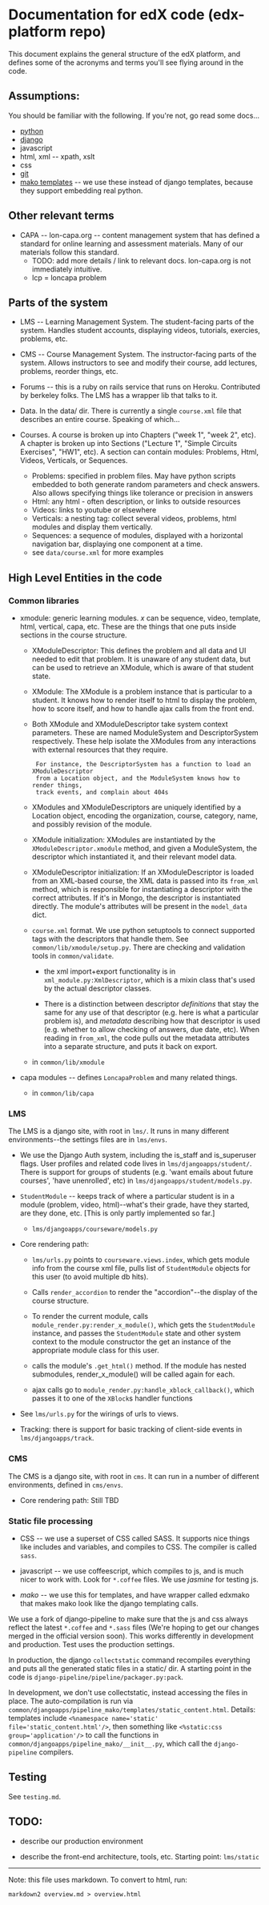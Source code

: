 # Documentation for edX code (edx-platform repo)

This document explains the general structure of the edX platform, and defines some of the acronyms and terms you'll see flying around in the code.

## Assumptions:

You should be familiar with the following.  If you're not, go read some docs...

 - [python](http://docs.python.org)
 - [django](http://docs.djangoproject.com)
 - javascript
 - html, xml -- xpath, xslt
 - css
 - [git](http://git-scm.com/documentation)
 - [mako templates](http://www.makotemplates.org/docs) -- we use these instead of django templates, because they support embedding real python.

## Other relevant terms

 - CAPA -- lon-capa.org -- content management system that has defined a standard for online learning and assessment materials.  Many of our materials follow this standard.
    - TODO: add more details / link to relevant docs.  lon-capa.org is not immediately intuitive.
    - lcp = loncapa problem


## Parts of the system

  - LMS -- Learning Management System.   The student-facing parts of the system.  Handles student accounts, displaying videos, tutorials, exercies, problems, etc.

  - CMS -- Course Management System.  The instructor-facing parts of the system.  Allows instructors to see and modify their course, add lectures, problems, reorder things, etc.

  - Forums -- this is a ruby on rails service that runs on Heroku.  Contributed by berkeley folks.  The LMS has a wrapper lib that talks to it.

  - Data.  In the data/ dir.  There is currently a single `course.xml` file that describes an entire course.  Speaking of which...

  - Courses.  A course is broken up into Chapters ("week 1", "week 2", etc).  A chapter is broken up into Sections ("Lecture 1", "Simple Circuits Exercises", "HW1", etc).  A section can contain modules: Problems, Html, Videos, Verticals, or Sequences.
     - Problems: specified in problem files.  May have python scripts embedded to both generate random parameters and check answers.  Also allows specifying things like tolerance or precision in answers
     - Html: any html - often description, or links to outside resources
     - Videos: links to youtube or elsewhere
     - Verticals: a nesting tag: collect several videos, problems, html modules and display them vertically.
     - Sequences: a sequence of modules, displayed with a horizontal navigation bar, displaying one component at a time.
     - see `data/course.xml` for more examples


## High Level Entities in the code

### Common libraries

- xmodule: generic learning modules. *x* can be sequence, video, template, html,
           vertical, capa, etc.  These are the things that one puts inside sections
           in the course structure.

    - XModuleDescriptor: This defines the problem and all data and UI needed to edit
           that problem. It is unaware of any student data, but can be used to retrieve
           an XModule, which is aware of that student state.

    - XModule: The XModule is a problem instance that is particular to a student. It knows
           how to render itself to html to display the problem, how to score itself,
           and how to handle ajax calls from the front end.

    - Both XModule and XModuleDescriptor take system context parameters. These are named
           ModuleSystem and DescriptorSystem respectively. These help isolate the XModules
           from any interactions with external resources that they require.

           For instance, the DescriptorSystem has a function to load an XModuleDescriptor
           from a Location object, and the ModuleSystem knows how to render things,
           track events, and complain about 404s

    - XModules and XModuleDescriptors are uniquely identified by a Location object, encoding the organization, course, category, name, and possibly revision of the module.

    - XModule initialization: XModules are instantiated by the `XModuleDescriptor.xmodule` method, and given a ModuleSystem, the descriptor which instantiated it, and their relevant model data.

    - XModuleDescriptor initialization: If an XModuleDescriptor is loaded from an XML-based course, the XML data is passed into its `from_xml` method, which is responsible for instantiating a descriptor with the correct attributes. If it's in Mongo, the descriptor is instantiated directly. The module's attributes will be present in the `model_data` dict.

    - `course.xml` format.  We use python setuptools to connect supported tags with the descriptors that handle them.  See `common/lib/xmodule/setup.py`.  There are checking and validation tools in `common/validate`.

         - the xml import+export functionality is in `xml_module.py:XmlDescriptor`, which is a mixin class that's used by the actual descriptor classes.

         - There is a distinction between descriptor _definitions_ that stay the same for any use of that descriptor (e.g. here is what a particular problem is), and _metadata_ describing how that descriptor is used (e.g. whether to allow checking of answers, due date, etc).  When reading in `from_xml`, the code pulls out the metadata attributes into a separate structure, and puts it back on export.

    - in `common/lib/xmodule`

- capa modules -- defines `LoncapaProblem` and many related things.
    - in `common/lib/capa`

### LMS

The LMS is a django site, with root in `lms/`.  It runs in many different environments--the settings files are in `lms/envs`.

- We use the Django Auth system, including the is_staff and is_superuser flags.  User profiles and related code lives in `lms/djangoapps/student/`.   There is support for groups of students (e.g. 'want emails about future courses', 'have unenrolled', etc) in `lms/djangoapps/student/models.py`.

- `StudentModule` -- keeps track of where a particular student is in a module (problem, video, html)--what's their grade, have they started, are they done, etc.  [This is only partly implemented so far.]
    - `lms/djangoapps/courseware/models.py`

- Core rendering path:
  - `lms/urls.py` points to `courseware.views.index`, which gets module info from the course xml file, pulls list of `StudentModule` objects for this user (to avoid multiple db hits).

  - Calls `render_accordion` to render the "accordion"--the display of the course structure.

  - To render the current module, calls `module_render.py:render_x_module()`, which gets the `StudentModule` instance, and passes the `StudentModule` state and other system context to the module constructor the get an instance of the appropriate module class for this user.

  - calls the module's `.get_html()` method.  If the module has nested submodules, render_x_module() will be called again for each.

  - ajax calls go to `module_render.py:handle_xblock_callback()`, which passes it to one of the `XBlock`s handler functions

- See `lms/urls.py` for the wirings of urls to views.

- Tracking: there is support for basic tracking of client-side events in `lms/djangoapps/track`.

### CMS

The CMS is a django site, with root in `cms`. It can run in a number of different
environments, defined in `cms/envs`.

- Core rendering path: Still TBD

### Static file processing

- CSS -- we use a superset of CSS called SASS.  It supports nice things like includes and variables, and compiles to CSS.  The compiler is called `sass`.

- javascript -- we use coffeescript, which compiles to js, and is much nicer to work with.  Look for `*.coffee` files.  We use _jasmine_ for testing js.

- _mako_  -- we use this for templates, and have wrapper called edxmako that makes mako look like the django templating calls.

We use a fork of django-pipeline to make sure that the js and css always reflect the latest `*.coffee` and `*.sass` files (We're hoping to get our changes merged in the official version soon).  This works differently in development and production.  Test uses the production settings.

In production, the django `collectstatic` command recompiles everything and puts all the generated static files in a static/ dir.  A starting point in the code is `django-pipeline/pipeline/packager.py:pack`.

In development, we don't use collectstatic, instead accessing the files in place.  The auto-compilation is run via `common/djangoapps/pipeline_mako/templates/static_content.html`.  Details: templates include `<%namespace name='static' file='static_content.html'/>`, then something like `<%static:css group='application'/>` to call the functions in `common/djangoapps/pipeline_mako/__init__.py`, which call the `django-pipeline` compilers.

## Testing

See `testing.md`.

## TODO:

- describe our production environment

- describe the front-end architecture, tools, etc.  Starting point: `lms/static`

---
Note: this file uses markdown.  To convert to html, run:

    markdown2 overview.md > overview.html
